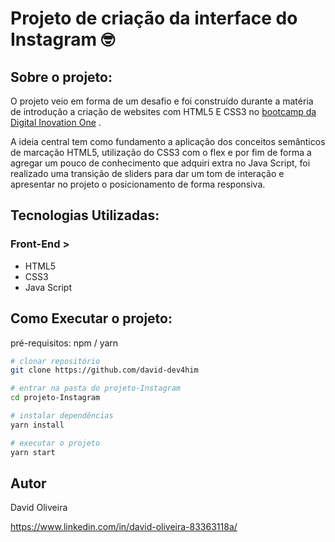 # Projeto de criação da interface do Instagram :nerd_face:



## Sobre o projeto:



O projeto veio em forma de um desafio e foi construído durante a matéria de introdução a criação de websites com HTML5 E CSS3 no <u>bootcamp da Digital Inovation One</u> .

A ideia central tem como fundamento a aplicação dos conceitos semânticos de marcação HTML5, utilização do CSS3 com o  flex e por fim de forma a agregar um pouco de conhecimento que adquiri extra no Java Script, foi realizado uma transição de sliders para dar um tom de interação e apresentar no projeto o posicionamento de forma responsiva.



## Tecnologias Utilizadas:



### Front-End >

* HTML5
* CSS3
* Java Script

## Como Executar o projeto:



pré-requisitos: npm / yarn



````bash
# clonar repositório
git clone https://github.com/david-dev4him

# entrar na pasta do projeto-Instagram
cd projeto-Instagram

# instalar dependências
yarn install

# executar o projeto
yarn start

````



## Autor

David Oliveira

https://www.linkedin.com/in/david-oliveira-83363118a/
